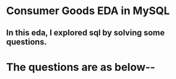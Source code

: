 # Consumer Goods EDA in MySQL

## In this eda, I explored sql by solving some questions.
# The questions are as below--


